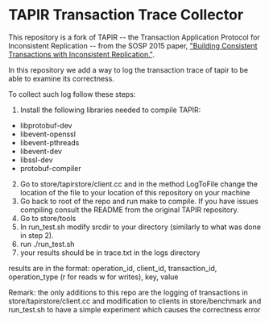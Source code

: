 # TAPIR Transaction Trace Collector

This repository is a fork of TAPIR -- the Transaction
Application Protocol for Inconsistent Replication -- from the SOSP 2015 paper, ["Building Consistent Transactions with
Inconsistent Replication."](http://dl.acm.org/authorize?N93281).

In this repository we add a way to log the transaction trace of tapir to be able to examine its correctness.

To collect such log follow these steps:

1. Install the following libraries needed to compile TAPIR:
  - libprotobuf-dev
  - libevent-openssl
  - libevent-pthreads
  - libevent-dev
  - libssl-dev
  - protobuf-compiler
2. Go to store/tapirstore/client.cc and in the method LogToFile change the location of the file to your location of this repository on your machine
3. Go back to root of the repo and run make to compile. If you have issues compiling consult the README from the original TAPIR repository.
4. Go to store/tools
5. In run_test.sh modify srcdir to your directory (similarly to what was done in step 2).
6. run ./run_test.sh
7. your results should be in trace.txt in the logs directory

results are in the format:
operation_id, client_id, transaction_id, operation_type (r for reads w for writes), key, value 

Remark: the only additions to this repo are the logging of transactions in store/tapirstore/client.cc and modification to clients in store/benchmark and run_test.sh to have a simple experiment which causes the correctness error 